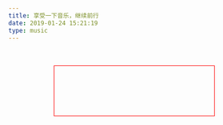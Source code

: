 ```yaml
---
title: 享受一下音乐，继续前行
date: 2019-01-24 15:21:19
type: music
---
```

<style>
#aplayer{ margin:0 auto; width:320px; height:100px; border:1px solid #F00}
</style>
<br>
<br>
<!--音乐-->
<link rel="stylesheet" href="https://cdn.bootcss.com/aplayer/1.10.1/APlayer.min.css">
<div id="aplayer" style="z-index:9999;"></div>
<script src="../assets/js/APlayer.min.js"></script>
<script>
const ap = new APlayer({
    container: document.getElementById('aplayer'),
    fixed: true,
    autoplay: true,
    theme: '#b7daff',
    loop: 'all',
    preload: 'auto',
    mutex: true,
    volume: 0.7,
    lrcType: 3,
    listFolded: true,
    listMaxHeight: '150px',
    audio: [
        {
        name: '光年之外',
        artist: '邓紫棋',
        url: 'http://fs.w.kugou.com/201901300856/ec302bec1b40685c281f84259d4dc739/G083/M08/00/04/84YBAFhks0aAYGsBADl8RUL2DXQ825.mp3',
        cover: '//y.gtimg.cn/music/photo_new/T002R300x300M000001mTkmb4GJlh4.jpg?max_age=2592000',
        lrc: 'https://raw.githubusercontent.com/QingShaoXi/Blog_Album/master/music/gnzw.lrc',
        theme: '#ebd0c2',
        },
        {
        name: '没有什么不同',
        artist: '曲婉婷',
        url: 'http://fs.w.kugou.com/201901300947/1fd0a06c6c93000a8099dba13bc18089/G009/M08/18/18/SQ0DAFUOaXOAeDyiAEZlOWt47Lw378.mp3',
        cover: 'https://y.gtimg.cn/music/photo_new/T002R300x300M000001ZEgp33CTpK9.jpg?max_age=2592000',
        lrc: 'https://raw.githubusercontent.com/QingShaoXi/Blog_Album/master/music/gnzw.lrc',
        theme: '#ebd0c2',
        },
        {
        name: '一曲相思',
        artist: '半阳',
        url: 'http://fs.w.kugou.com/201901300842/837c15f2c52656b0aeb689c3c4487cea/G085/M07/0B/10/lQ0DAFujV42AK4xpACkHR2d9qTo587.mp3',
        cover: 'https://y.gtimg.cn/music/photo_new/T001R300x300M0000013RsPD3Xs0FG.jpg?max_age=2592000',
        lrc: 'https://raw.githubusercontent.com/QingShaoXi/Blog_Album/master/music/gnzw.lrc',
        theme: '#ebd0c2',
        },
        {
        name: '一路之下',
        artist: '张杰',
        url: 'http://fs.w.kugou.com/201901301048/2300f784faf7d4e45235ab6c26de86ae/G121/M03/13/03/GYcBAFxQWO-AHwGWADinswYlBJ8886.mp3',
        cover: 'https://y.gtimg.cn/music/photo_new/T001R300x300M0000013RsPD3Xs0FG.jpg?max_age=2592000',
        lrc: 'https://raw.githubusercontent.com/QingShaoXi/Blog_Album/master/music/gnzw.lrc',
        theme: '#ebd0c2',
        },
        {
        name: '告白气球',
        artist: '周杰伦',
        url: 'http://fs.w.kugou.com/201901301100/338bd170879113050849c04deb409057/G063/M03/06/11/34YBAFdskzmAUMlOADSMOxgm3l4714.mp3',
        cover: 'https://y.gtimg.cn/music/photo_new/T001R300x300M0000013RsPD3Xs0FG.jpg?max_age=2592000',
        lrc: 'https://raw.githubusercontent.com/QingShaoXi/Blog_Album/master/music/gnzw.lrc',
        theme: '#ebd0c2',
        },
        {
        name: '安静',
        artist: '周杰伦',
        url: 'http://fs.w.kugou.com/201901301040/5e39cbe5e4e51ee51a7e8c35ebacf239/G005/M07/1A/08/pYYBAFT-yCGAR2AuAFHzeoODc5k446.mp3',
        cover: 'https://y.gtimg.cn/music/photo_new/T001R300x300M0000013RsPD3Xs0FG.jpg?max_age=2592000',
        lrc: 'https://raw.githubusercontent.com/QingShaoXi/Blog_Album/master/music/gnzw.lrc',
        theme: '#ebd0c2',
        },
        {
        name: '月半小夜曲',
        artist: '李克勤',
        url: 'http://fs.w.kugou.com/201901301054/e7d4b205e3d6886f157c41b4848e569a/G012/M05/1A/09/TA0DAFUOAaiAD4dMAEccEw4b070166.mp3',
        cover: 'https://y.gtimg.cn/music/photo_new/T001R300x300M0000013RsPD3Xs0FG.jpg?max_age=2592000',
        lrc: 'https://raw.githubusercontent.com/QingShaoXi/Blog_Album/master/music/gnzw.lrc',
        theme: '#ebd0c2',
        },
        {
        name: '相依为命',
        artist: '陈小春',
        url: 'http://fs.w.kugou.com/201901301025/29a6c582929af6a65e4fc0f935b0b813/G012/M06/0D/17/rIYBAFUN3hOAA_V7ADoTth0Vuio226.mp3',
        cover: 'https://y.gtimg.cn/music/photo_new/T001R300x300M0000013RsPD3Xs0FG.jpg?max_age=2592000',
        lrc: 'https://raw.githubusercontent.com/QingShaoXi/Blog_Album/master/music/gnzw.lrc',
        theme: '#ebd0c2',
        },
        {
        name: '蓝莲花',
        artist: '许巍',
        url: 'http://fs.w.kugou.com/201901301057/47d6048fe8c426b633ad9dce2a35b9a4/G008/M08/07/04/SA0DAFT7mn6AVDw6AEIXhTXgYbw529.mp3',
        cover: 'https://y.gtimg.cn/music/photo_new/T001R300x300M0000013RsPD3Xs0FG.jpg?max_age=2592000',
        lrc: 'https://raw.githubusercontent.com/QingShaoXi/Blog_Album/master/music/gnzw.lrc',
        theme: '#ebd0c2',
        },
        {
        name: '偷走',
        artist: '萧煌奇',
        url: 'http://fs.w.kugou.com/201901301125/127a3dcd64b697fbd11b0b7254fdf692/G057/M02/0E/04/eQ0DAFcGjBOAAjAyADt2JxWuZ7g806.mp3',
        cover: 'https://y.gtimg.cn/music/photo_new/T001R300x300M0000013RsPD3Xs0FG.jpg?max_age=2592000',
        lrc: 'https://raw.githubusercontent.com/QingShaoXi/Blog_Album/master/music/gnzw.lrc',
        theme: '#ebd0c2',
        },
        {
        name: '末班车',
        artist: '萧煌奇',
        url: 'http://fs.w.kugou.com/201901301126/5fc2a0bf300b9f8100a7a48f99cd72f4/G005/M05/00/01/RQ0DAFS28F2AaI3UAEaFwOkauSA733.mp3',
        cover: 'https://y.gtimg.cn/music/photo_new/T001R300x300M0000013RsPD3Xs0FG.jpg?max_age=2592000',
        lrc: 'https://raw.githubusercontent.com/QingShaoXi/Blog_Album/master/music/gnzw.lrc',
        theme: '#ebd0c2',
        },
        {
        name: '停了的钟',
        artist: '萧煌奇',
        url: 'http://fs.w.kugou.com/201901301127/cd234c69b479f6813b823d6f3bd9bc38/G059/M00/08/11/ew0DAFcGjBGAL2Q9AEUhRWzdkYs445.mp3',
        cover: 'https://y.gtimg.cn/music/photo_new/T001R300x300M0000013RsPD3Xs0FG.jpg?max_age=2592000',
        lrc: 'https://raw.githubusercontent.com/QingShaoXi/Blog_Album/master/music/gnzw.lrc',
        theme: '#ebd0c2',
        },
        {
        name: '倒数',
        artist: '邓紫棋',
        url: 'http://fs.w.kugou.com/201901301116/f631e6026433d76e3ff28c2d7a8a9de1/G138/M01/19/08/apQEAFtrn3aACm3MADgCIaT4E1Q056.mp3',
        cover: 'https://y.gtimg.cn/music/photo_new/T001R300x300M0000013RsPD3Xs0FG.jpg?max_age=2592000',
        lrc: 'https://raw.githubusercontent.com/QingShaoXi/Blog_Album/master/music/gnzw.lrc',
        theme: '#ebd0c2',
        },
        {
        name: '雨蝶',
        artist: '邓紫棋&张靓颖',
        url: 'http://fs.w.kugou.com/201901301130/c7955e716a542f9e949281e95a721c74/G127/M03/06/17/H4cBAFqrnPOALv7xAD46ab3Mw00584.mp3',
        cover: 'https://y.gtimg.cn/music/photo_new/T001R300x300M0000013RsPD3Xs0FG.jpg?max_age=2592000',
        lrc: 'https://raw.githubusercontent.com/QingShaoXi/Blog_Album/master/music/gnzw.lrc',
        theme: '#ebd0c2',
        },
        {
        name: '终于等到你',
        artist: '张靓颖',
        url: 'http://fs.w.kugou.com/201901301125/8d4af09b5dabd2c53e8b6cd0c3311e43/G013/M03/1A/01/rYYBAFUJf9-AF4DWAEgYPdZoZ-E939.mp3',
        cover: 'https://y.gtimg.cn/music/photo_new/T001R300x300M0000013RsPD3Xs0FG.jpg?max_age=2592000',
        lrc: 'https://raw.githubusercontent.com/QingShaoXi/Blog_Album/master/music/gnzw.lrc',
        theme: '#ebd0c2',
        },
        {
        name: '我的梦',
        artist: '张靓颖',
        url: 'http://fs.w.kugou.com/201901301121/b7a565649f3be3dbf0be589cf7255adb/G147/M07/1A/15/c5QEAFvedoWANDQTADWd4uKEOFk655.mp3',
        cover: 'https://y.gtimg.cn/music/photo_new/T001R300x300M0000013RsPD3Xs0FG.jpg?max_age=2592000',
        lrc: 'https://raw.githubusercontent.com/QingShaoXi/Blog_Album/master/music/gnzw.lrc',
        theme: '#ebd0c2',
        },
        {
        name: '如果这就是爱情',
        artist: '张靓颖',
        url: 'http://fs.w.kugou.com/201901301011/9445210ed57f93d639e49d38345d5863/G003/M09/0E/13/Qw0DAFT8QdeAbsdQAEUMvE95Neo115.mp3',
        cover: 'https://y.gtimg.cn/music/photo_new/T001R300x300M0000013RsPD3Xs0FG.jpg?max_age=2592000',
        lrc: 'https://raw.githubusercontent.com/QingShaoXi/Blog_Album/master/music/gnzw.lrc',
        theme: '#ebd0c2',
        },
        {
        name: '无地自容',
        artist: '黑豹乐队',
        url: 'http://fs.w.kugou.com/201901301005/00256645ce7538bfbd9b865893d308a3/G010/M06/11/01/Sg0DAFUGqEeAPUr4AFMfGUJ2DLc793.mp3',
        cover: 'https://y.gtimg.cn/music/photo_new/T001R300x300M0000013RsPD3Xs0FG.jpg?max_age=2592000',
        lrc: 'https://raw.githubusercontent.com/QingShaoXi/Blog_Album/master/music/gnzw.lrc',
        theme: '#ebd0c2',
        },
        {
        name: '山高路远',
        artist: '谭维维',
        url: 'http://fs.w.kugou.com/201901301134/2792224c2a59bd2f3606121d8f417834/G128/M07/01/13/wA0DAFxMMOaACb-wAEKnM6HAalU479.mp3',
        cover: 'https://y.gtimg.cn/music/photo_new/T001R300x300M0000013RsPD3Xs0FG.jpg?max_age=2592000',
        lrc: 'https://raw.githubusercontent.com/QingShaoXi/Blog_Album/master/music/gnzw.lrc',
        theme: '#ebd0c2',
        },
        {
        name: '真的爱你',
        artist: 'beyond',
        url: 'http://fs.w.kugou.com/201901301105/cff0050b414b277766554d6416517859/G135/M03/10/0F/J4cBAFuGdRiAT-jCAEOVZVhv24s616.mp3',
        cover: 'https://y.gtimg.cn/music/photo_new/T001R300x300M0000013RsPD3Xs0FG.jpg?max_age=2592000',
        lrc: 'https://raw.githubusercontent.com/QingShaoXi/Blog_Album/master/music/gnzw.lrc',
        theme: '#ebd0c2',
        },
        {
        name: '千千厥歌',
        artist: '程慧贤',
        url: 'http://fs.w.kugou.com/201901301103/9acf12542cb2a310782c8c1f8917395b/G005/M07/19/10/pYYBAFS27HWAWEDXAEkuMomI9uE304.mp3',
        cover: 'https://y.gtimg.cn/music/photo_new/T001R300x300M0000013RsPD3Xs0FG.jpg?max_age=2592000',
        lrc: 'https://raw.githubusercontent.com/QingShaoXi/Blog_Album/master/music/gnzw.lrc',
        theme: '#ebd0c2',
        },
        {
        name: '风的季节',
        artist: 'soler',
        url: 'http://fs.w.kugou.com/201901301131/129550f2d6895fd7422411e612d713c2/G012/M02/15/18/TA0DAFUAoxiAbyx1ADz2IQclDwU211.mp3',
        cover: 'https://y.gtimg.cn/music/photo_new/T001R300x300M0000013RsPD3Xs0FG.jpg?max_age=2592000',
        lrc: 'https://raw.githubusercontent.com/QingShaoXi/Blog_Album/master/music/gnzw.lrc',
        theme: '#ebd0c2',
        }
        
    ]
});
</script>
